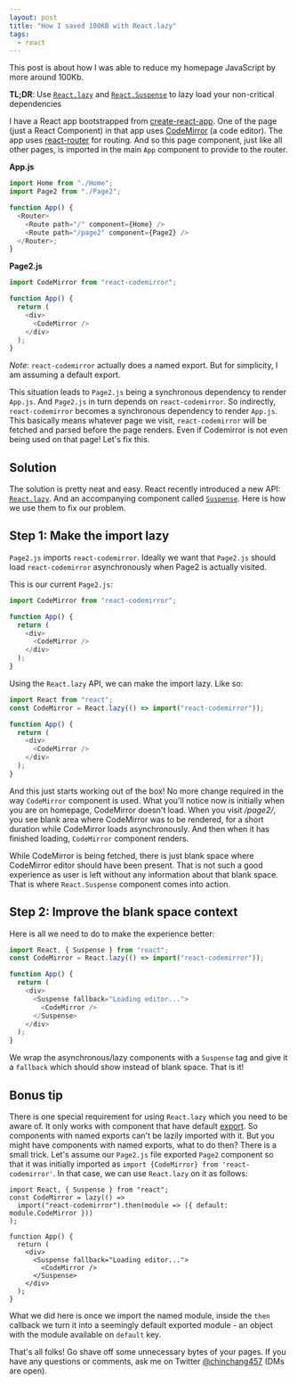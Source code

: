 ```yaml
---
layout: post
title: "How I saved 100KB with React.lazy"
tags:
  - react
---
```


This post is about how I was able to reduce my homepage JavaScript by more around 100Kb.

<div>
<strong>TL;DR</strong>: Use <a rel="external" href="https://reactjs.org/docs/code-splitting.html#reactlazy"><code>React.lazy</code></a> and <a rel="external" href="https://reactjs.org/docs/code-splitting.html#suspense"><code>React.Suspense</code></a> to lazy load your non-critical dependencies
</div>

I have a React app bootstrapped from [create-react-app][create-react-app]. One of the page (just a React Component) in that app uses [CodeMirror][codemirror] (a code editor). The app uses [react-router][react-router] for routing. And so this page component, just like all other pages, is imported in the main `App` component to provide to the router.

**App.js**

```js
import Home from "./Home";
import Page2 from "./Page2";

function App() {
  <Router>
    <Route path="/" component={Home} />
    <Route path="/page2" component={Page2} />
  </Router>;
}
```

**Page2.js**

```js
import CodeMirror from "react-codemirror";

function App() {
  return (
    <div>
      <CodeMirror />
    </div>
  );
}
```

_Note_: `react-codemirror` actually does a named export. But for simplicity, I am assuming a default export.

This situation leads to `Page2.js` being a synchronous dependency to render `App.js`. And `Page2.js` in turn depends on `react-codemirror`. So indirectly, `react-codemirror` becomes a synchronous dependency to render `App.js`. This basically means whatever page we visit, `react-codemirror` will be fetched and parsed before the page renders. Even if Codemirror is not even being used on that page! Let's fix this.

## Solution

The solution is pretty neat and easy. React recently introduced a new API: [`React.lazy`][react-lazy]. And an accompanying component called [`Suspense`][react-suspense]. Here is how we use them to fix our problem.

## Step 1: Make the import lazy

`Page2.js` imports `react-codemirror`. Ideally we want that `Page2.js` should load `react-codemirror` asynchronously when Page2 is actually visited.

This is our current `Page2.js`:

```js
import CodeMirror from "react-codemirror";

function App() {
  return (
    <div>
      <CodeMirror />
    </div>
  );
}
```

Using the `React.lazy` API, we can make the import lazy. Like so:

```js
import React from "react";
const CodeMirror = React.lazy(() => import("react-codemirror"));

function App() {
  return (
    <div>
      <CodeMirror />
    </div>
  );
}
```

And this just starts working out of the box! No more change required in the way `CodeMirror` component is used. What you'll notice now is initially when you are on homepage, CodeMirror doesn't load. When you visit _/page2/_, you see blank area where CodeMirror was to be rendered, for a short duration while CodeMirror loads asynchronously. And then when it has finished loading, `CodeMirror` component renders.

While CodeMirror is being fetched, there is just blank space where CodeMirror editor should have been present. That is not such a good experience as user is left without any information about that blank space. That is where `React.Suspense` component comes into action.

## Step 2: Improve the blank space context

Here is all we need to do to make the experience better:

```js
import React, { Suspense } from "react";
const CodeMirror = React.lazy(() => import("react-codemirror"));

function App() {
  return (
    <div>
      <Suspense fallback="Loading editor...">
        <CodeMirror />
      </Suspense>
    </div>
  );
}
```

We wrap the asynchronous/lazy components with a `Suspense` tag and give it a `fallback` which should show instead of blank space. That is it!

## Bonus tip

There is one special requirement for using `React.lazy` which you need to be aware of. It only works with component that have default [export][exports]. So components with named exports can't be lazily imported with it. But you might have components with named exports, what to do then? There is a small trick. Let's assume our `Page2.js` file exported `Page2` component so that it was initially imported as `import {CodeMirror} from 'react-codemirror'`. In that case, we can use `React.lazy` on it as follows:

```js/2
import React, { Suspense } from "react";
const CodeMirror = lazy(() =>
  import("react-codemirror").then(module => ({ default: module.CodeMirror }))
);

function App() {
  return (
    <div>
      <Suspense fallback="Loading editor...">
        <CodeMirror />
      </Suspense>
    </div>
  );
}
```

What we did here is once we import the named module, inside the `then` callback we turn it into a seemingly default exported module - an object with the module available on `default` key.

That's all folks! Go shave off some unnecessary bytes of your pages. If you have any questions or comments, ask me on Twitter [@chinchang457](https://twitter.com/chinchang457) (DMs are open).

[react-lazy]: https://reactjs.org/docs/code-splitting.html#reactlazy
[react-suspense]: https://reactjs.org/docs/code-splitting.html#suspense
[create-react-app]: https://github.com/facebook/create-react-app
[codemirror]: https://codemirror.net/
[react-router]: https://reacttraining.com/react-router/
[exports]: https://developer.mozilla.org/en-US/docs/web/javascript/reference/statements/export

